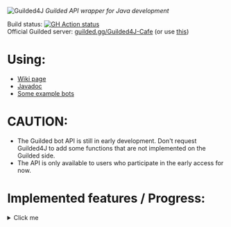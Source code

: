 ![Guilded4J](https://user-images.githubusercontent.com/40854260/163506743-1fdac3d2-f585-46d4-b365-c60ca5208eae.png)
_Guilded API wrapper for Java development_

Build status: [![GH Action status](https://github.com/MCUmbrella/Guilded4J/actions/workflows/maven.yml/badge.svg?branch=master)](https://github.com/MCUmbrella/Guilded4J/actions/workflows/maven.yml)<br>
Official Guilded server: [guilded.gg/Guilded4J-Cafe](https://www.guilded.gg/Guilded4J-Cafe) (or use [this](https://www.guilded.gg/r/zzzE8VxJNR?i=8412wg5d))<br>
# Using:
- [Wiki page](https://github.com/MCUmbrella/Guilded4J/wiki)
- [Javadoc](http://docs.floatationdevice.vip/guilded4j/)
- [Some example bots](https://github.com/MCUmbrella/Guilded4J-Examples)
# CAUTION:
- The Guilded bot API is still in early development. Don't request Guilded4J to add some functions that are not implemented on the Guilded side.
- The API is only available to users who participate in the early access for now.<br>
# Implemented features / Progress:
<details><summary>Click me</summary>
<p>

## Text
- [x] Create message - createChannelMessage()
- [x] Delete message - deleteChannelMessage()
- [x] Update message - updateChannelMessage()
- [x] Get message info - getMessage()
- [x] Get last 100 messages - getChannelMessages()
## Members
- [x] Update/delete nickname - setMemberNickname()
- [x] Get member info - getServerMember()
- [x] Kick server member - kickServerMember()
- [x] Get member list - getServerMembers()
- [x] Get member ban info - getServerMemberBan()
- [x] Ban server member - banServerMember()
- [x] Unban server member - unbanServerMember()
- [x] Get member ban list - getServerMemberBans()
## Forum
- [x] Create forum thread - createForumThread()
## List
- [x] Create list item - createListItem()
- [x] Get list items - getListItems()
- [x] Get a list item - getListItem()
- [x] Update list item - updateListItem()
- [x] Delete list item - deleteListItem()
## Document
- [x] Create document - createDoc()
- [x] Update document - updateDoc()
- [x] Delete document - deleteDoc()
- [x] Get document info - getDoc()
- [x] Get last 50 updated docs - getChannelDocs()
## Reaction
- [x] Add reaction - createContentReaction()
## XP
- [x] Add XP to user - awardUserXp()
- [x] Add XP to all users with specified role - awardRoleXp()
## Social links
- [x] Get member's social link - getSocialLink()
## Group membership
- [x] Add member to group - addGroupMember()
- [x] Remove member from group - removeGroupMember()
## Role membership
- [x] Get member's role(s) - getMemberRoles()
- [x] Assign role to member - addRoleMember()
- [x] Remove role from member - removeRoleMember()
## Webhooks
- [x] Create webhook - createWebhook()
- [x] Get webhooks - getWebhooks()
- [x] Update webhook - updateWebhook()
- [x] Delete webhook - deleteWebhook()
- [x] Get webhook info - getWebhook()
## Channels
- [x] Create channel - createServerChannel()
- [x] Update channel - updateServerChannel()
- [x] Delete channel - deleteServerChannel()
- [x] Get channel info - getServerChannel()
- [ ] Get channel list - getServerChannels()
## Event
- [x] GuildedWebsocketWelcomeEvent
- [x] GuildedWebsocketClosedEvent
- [x] ChatMessageCreatedEvent
- [x] ChatMessageDeletedEvent
- [x] ChatMessageUpdatedEvent
- [x] TeamMemberJoinedEvent
- [x] TeamMemberRemovedEvent
- [x] TeamMemberBannedEvent
- [x] TeamMemberUnbannedEvent
- [x] TeamMemberUpdatedEvent
- [x] TeamRolesUpdatedEvent
- [x] TeamXpAddedEvent
- [x] TeamWebhookCreatedEvent
- [x] TeamWebhookUpdatedEvent
- [ ] TeamChannelCreatedEvent
- [ ] TeamChannelUpdatedEvent
- [ ] TeamChannelDeletedEvent
- [x] DocCreatedEvent
- [x] DocUpdatedEvent
- [x] DocDeletedEvent
- [ ] ListItemCreatedEvent
- [ ] ListItemUpdatedEvent
- [ ] ListItemDeletedEvent
- [ ] ListItemCompletedEvent
- [ ] ListItemUncompletedEvent

</p>
</details>
